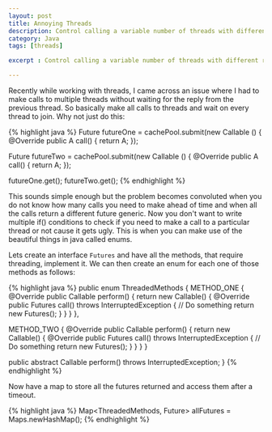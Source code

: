 ```yaml
---
layout: post
title: Annoying Threads
description: Control calling a variable number of threads with different return types
category: Java
tags: [threads]

excerpt : Control calling a variable number of threads with different return types

---
```


Recently while working with threads, I came across an issue where I had to make calls to multiple threads without waiting for the reply from the previous thread. So basically make all calls to threads and wait on every thread to join. Why not just do this:

{% highlight java %}
Future<T> futureOne = cachePool.submit(new Callable<A> () {
  @Override
  public A call() {
    return A;
  });

Future<T> futureTwo = cachePool.submit(new Callable<A> () {
  @Override
  public A call() {
    return A;
  });

futureOne.get();
futureTwo.get();
{% endhighlight %}

This sounds simple enough but the problem becomes convoluted when you do not know how many calls you need to make ahead of time and when all the calls return a different future generic. Now you don't want to write multiple if() conditions to check if you need to make a call to a particular thread or not cause it gets ugly. This is when you can make use of the beautiful things in java called enums.

Lets create an interface `Futures` and have all the methods, that require threading, implement it. We can then create an enum for each one of those methods as follows:

{% highlight java %}
public enum ThreadedMethods {
  METHOD_ONE {
    @Override
    public Callable<Futures> perform() {
      return new Callable<Futures>() {
        @Override
        public Futures call() throws InterruptedException {
          // Do something
          return new Futures();
        }
      }
    }
  },

  METHOD_TWO {
    @Override
    public Callable<Futures> perform() {
      return new Callable<Futures>() {
        @Override
        public Futures call() throws InterruptedException {
          // Do something
          return new Futures();
        }
      }
    }
  }

  public abstract Callable<Futures> perform() throws InterruptedException;
}
{% endhighlight %}

Now have a map to store all the futures returned and access them after a timeout.

{% highlight java %}
Map<ThreadedMethods, Future<Futures>> allFutures = Maps.newHashMap();
{% endhighlight %}
